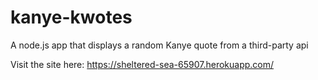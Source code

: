 # kanye-kwotes
A node.js app that displays a random Kanye quote from a third-party api

Visit the site here: https://sheltered-sea-65907.herokuapp.com/
